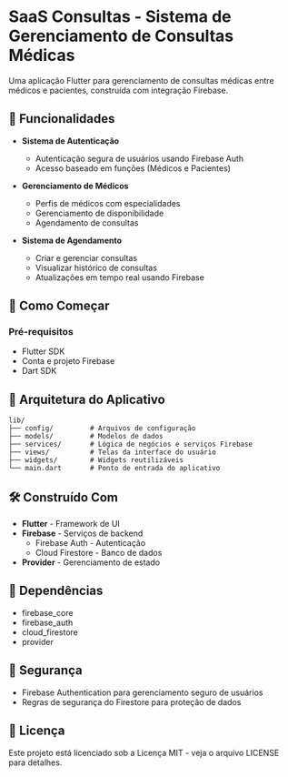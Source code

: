 # SaaS Consultas - Sistema de Gerenciamento de Consultas Médicas

Uma aplicação Flutter para gerenciamento de consultas médicas entre médicos e pacientes, construída com integração Firebase.

## 🌟 Funcionalidades

- **Sistema de Autenticação**
  - Autenticação segura de usuários usando Firebase Auth
  - Acesso baseado em funções (Médicos e Pacientes)

- **Gerenciamento de Médicos**
  - Perfis de médicos com especialidades
  - Gerenciamento de disponibilidade
  - Agendamento de consultas

- **Sistema de Agendamento**
  - Criar e gerenciar consultas
  - Visualizar histórico de consultas
  - Atualizações em tempo real usando Firebase

## 🚀 Como Começar

### Pré-requisitos

- Flutter SDK
- Conta e projeto Firebase
- Dart SDK

## 📱 Arquitetura do Aplicativo
```
lib/
├── config/         # Arquivos de configuração
├── models/         # Modelos de dados
├── services/       # Lógica de negócios e serviços Firebase
├── views/          # Telas da interface do usuário
├── widgets/        # Widgets reutilizáveis
└── main.dart       # Ponto de entrada do aplicativo
```

## 🛠️ Construído Com

- **Flutter** - Framework de UI
- **Firebase** - Serviços de backend
  - Firebase Auth - Autenticação
  - Cloud Firestore - Banco de dados
- **Provider** - Gerenciamento de estado

## 📄 Dependências

- firebase_core
- firebase_auth
- cloud_firestore
- provider

## 🔐 Segurança

- Firebase Authentication para gerenciamento seguro de usuários
- Regras de segurança do Firestore para proteção de dados

## 📝 Licença

Este projeto está licenciado sob a Licença MIT - veja o arquivo LICENSE para detalhes.
